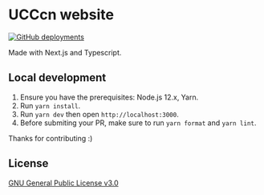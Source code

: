 # UCCcn website

[![GitHub deployments](https://img.shields.io/github/deployments/UCCcn/website/Preview?label=Preview%20Deployment&style=flat-square)](https://website-git-dev.ucccn.vercel.app/)

Made with Next.js and Typescript.

## Local development

1. Ensure you have the prerequisites: Node.js 12.x, Yarn.
1. Run `yarn install`.
1. Run `yarn dev` then open `http://localhost:3000`.
1. Before submiting your PR, make sure to run `yarn format` and `yarn lint`.

Thanks for contributing :)

## License

[GNU General Public License v3.0](https://github.com/UCCcn/website/blob/main/LICENSE)
